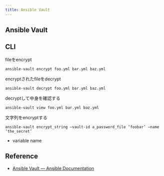 ```yaml
---
title: Ansible Vault
---
```


## Ansible Vault

## CLI

fileをencrypt

```
ansible-vault encrypt foo.yml bar.yml baz.yml
```

encryptされたfileをdecrypt

```
ansible-vault decrypt foo.yml bar.yml baz.yml
```

decryptして中身を確認する

```
ansible-vault view foo.yml bar.yml baz.yml
```

文字列をencryptする

```
ansible-vault encrypt_string –vault-id a_password_file ‘foobar’ –name ‘the_secret’
```

* variable name

## Reference
* [Ansible Vault — Ansible Documentation](http://docs.ansible.com/ansible/latest/vault.html#encrypt-string-for-use-in-yaml)
